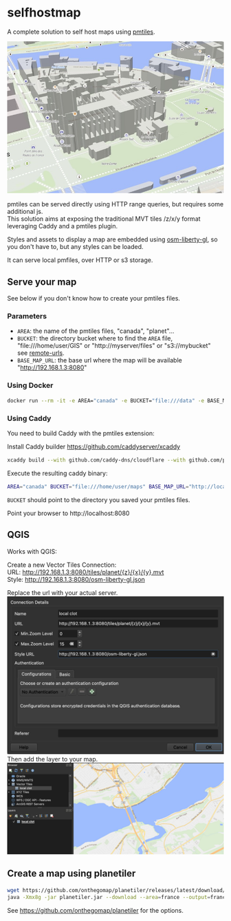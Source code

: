 # selfhostmap

A complete solution to self host maps using [pmtiles](https://docs.protomaps.com/pmtiles/).

![amap](/img/example.jpg)

pmtiles can be served directly using HTTP range queries, but requires some additional js.  
This solution aims at exposing the traditional MVT tiles /z/x/y format leveraging Caddy and a pmtiles plugin.  

Styles and assets to display a map are embedded using [osm-liberty-gl](https://github.com/openmaptiles/osm-liberty-gl-style), so you don't have to, but any styles can be loaded.

It can serve local pmfiles, over HTTP or s3 storage.

## Serve your map

See below if you don't know how to create your pmtiles files.

### Parameters
- `AREA`: the name of the pmtiles files, "canada", "planet"... 
- `BUCKET`: the directory bucket where to find the `AREA` file, "file:///home/user/GIS" or "http://myserver/files" or "s3://mybucket"  
  see [remote-urls](https://github.com/protomaps/go-pmtiles?tab=readme-ov-file#remote-urls).
- `BASE_MAP_URL`: the base url where the map will be available "http://192.168.1.3:8080"
 
### Using Docker
```sh
docker run --rm -it -e AREA="canada" -e BUCKET="file:///data" -e BASE_MAP_URL="http://192.168.1.3:8080" ghcr.io/akhenakh/selfhostmap:main 
```
### Using Caddy

You need to build Caddy with the pmtiles extension:

Install Caddy builder https://github.com/caddyserver/xcaddy

```sh
xcaddy build --with github.com/caddy-dns/cloudflare --with github.com/protomaps/go-pmtiles/caddy
```

Execute the resulting caddy binary:
```sh
AREA="canada" BUCKET="file:///home/user/maps" BASE_MAP_URL="http://localhost:8080" ./caddy run -c ./Caddyfile.local
```
`BUCKET` should point to the directory you saved your pmtiles files.

Point your browser to http://localhost:8080

## QGIS

Works with QGIS:

Create a new Vector Tiles Connection:  
URL: http://192.168.1.3:8080/tiles/planet/{z}/{x}/{y}.mvt  
Style: http://192.168.1.3:8080/osm-liberty-gl.json  

Replace the url with your actual server.  
    ![QGIS](/img/qgis.jpg)
Then add the layer to your map.  
    ![QGISMap](/img/qgismap.jpg)

## Create a map using planetiler
```sh
wget https://github.com/onthegomap/planetiler/releases/latest/download/planetiler.jar
java -Xmx8g -jar planetiler.jar --download --area=france --output=france.pmtiles
```

See https://github.com/onthegomap/planetiler for the options.
